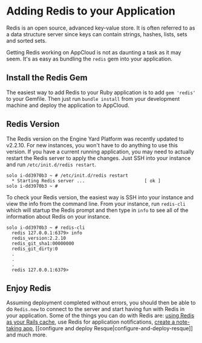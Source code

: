 # Adding Redis to your Application

Redis is an open source, advanced key-value store. It is often referred to
as a data structure server since keys can contain strings, hashes, lists,
sets and sorted sets.

Getting Redis working on AppCloud is not as daunting a task as it may
seem. It's as easy as bundling the `redis` gem into your application.

## Install the Redis Gem

The easiest way to add Redis to your Ruby application is to add `gem
'redis'` to your Gemfile. Then just run `bundle install` from your
development machine and deploy the application to AppCloud.

## Redis Version

The Redis version on the Engine Yard Platform was recently updated to
v2.2.10. For new instances, you won't have to do anything to use this
version. If you have a current running application, you may need to
actually restart the Redis server to apply the changes. Just SSH into
your instance and run `/etc/init.d/redis restart`.

    solo i-dd3970b3 ~ # /etc/init.d/redis restart
      * Starting Redis server ...                      [ ok ]
    solo i-dd3970b3 ~ # 

To check your Redis version, the easiest way is SSH into your instance
and view the info from the command line. From your instance, run
`redis-cli` which will startup the Redis prompt and then type in `info`
to see all of the information about Redis on your instance.

    solo i-dd3970b3 ~ # redis-cli
      redis 127.0.0.1:6379> info
      redis_version:2.2.10
      redis_git_sha1:00000000
      redis_git_dirty:0
      .
      .
      .
      redis 127.0.0.1:6379>

## Enjoy Redis

Assuming deployment completed without errors, you should then be able to
do `Redis.new` to connect to the server and start having fun with
Redis in your application. Some of the things you can do with Redis
are: [using Redis as your Rails cache](http://jimneath.org/2011/03/24/using-redis-with-ruby-on-rails.html#using_redis_as_your_rails_cache_store),
use Redis for application notifications, [create a note-taking app](https://gist.github.com/86714),
[[configure and deploy Resque|configure-and-deploy-resque]] and much more.

